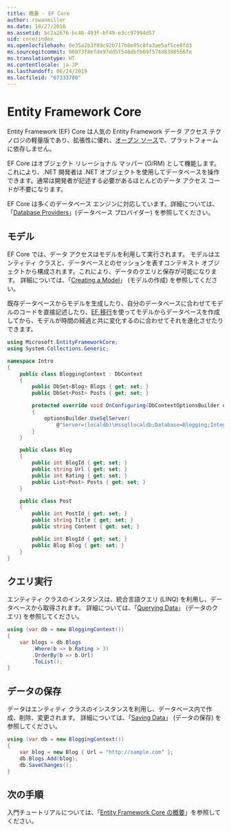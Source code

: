 ```yaml
---
title: 概要 - EF Core
author: rowanmiller
ms.date: 10/27/2016
ms.assetid: bc2a2676-bc46-493f-bf49-e3cc97994d57
uid: core/index
ms.openlocfilehash: 0e35a2b3f89c92b717b8e05c8fa3ae5af5ce8fd3
ms.sourcegitcommit: 06073f8efde97dd5f540dbfb69f574d8380566fe
ms.translationtype: HT
ms.contentlocale: ja-JP
ms.lasthandoff: 06/24/2019
ms.locfileid: "67333780"
---
```

# <a name="entity-framework-core"></a>Entity Framework Core

Entity Framework (EF) Core は人気の Entity Framework データ アクセス テクノロジの軽量版であり、拡張性に優れ、[オープン ソース](https://github.com/aspnet/EntityFrameworkCore)で、プラットフォームに依存しません。

EF Core はオブジェクト リレーショナル マッパー (O/RM) として機能します。これにより、.NET 開発者は .NET オブジェクトを使用してデータベースを操作できます。通常は開発者が記述する必要があるほとんどのデータ アクセス コードが不要になります。

EF Core は多くのデータベース エンジンに対応しています。詳細については、「[Database Providers](providers/index.md)」(データベース プロバイダー) を参照してください。

## <a name="the-model"></a>モデル

EF Core では、データ アクセスはモデルを利用して実行されます。 モデルはエンティティ クラスと、データベースとのセッションを表すコンテキスト オブジェクトから構成されます。これにより、データのクエリと保存が可能になります。 詳細については、「[Creating a Model](modeling/index.md)」 (モデルの作成) を参照してください。

既存データベースからモデルを生成したり、自分のデータベースに合わせてモデルのコードを直接記述したり、[EF 移行](managing-schemas/migrations/index.md)を使ってモデルからデータベースを作成してから、モデルが時間の経過と共に変化するのに合わせてそれを進化させたりできます。

``` csharp
using Microsoft.EntityFrameworkCore;
using System.Collections.Generic;

namespace Intro
{
    public class BloggingContext : DbContext
    {
        public DbSet<Blog> Blogs { get; set; }
        public DbSet<Post> Posts { get; set; }

        protected override void OnConfiguring(DbContextOptionsBuilder optionsBuilder)
        {
            optionsBuilder.UseSqlServer(
                @"Server=(localdb)\mssqllocaldb;Database=Blogging;Integrated Security=True");
        }
    }

    public class Blog
    {
        public int BlogId { get; set; }
        public string Url { get; set; }
        public int Rating { get; set; }
        public List<Post> Posts { get; set; }
    }

    public class Post
    {
        public int PostId { get; set; }
        public string Title { get; set; }
        public string Content { get; set; }

        public int BlogId { get; set; }
        public Blog Blog { get; set; }
    }
}
```

## <a name="querying"></a>クエリ実行

エンティティ クラスのインスタンスは、統合言語クエリ (LINQ) を利用し、データベースから取得されます。 詳細については、「[Querying Data](querying/index.md)」 (データのクエリ) を参照してください。

``` csharp
using (var db = new BloggingContext())
{
    var blogs = db.Blogs
        .Where(b => b.Rating > 3)
        .OrderBy(b => b.Url)
        .ToList();
}
```

## <a name="saving-data"></a>データの保存

データはエンティティ クラスのインスタンスを利用し、データベース内で作成、削除、変更されます。 詳細については、「[Saving Data](saving/index.md)」 (データの保存) を参照してください。

``` csharp
using (var db = new BloggingContext())
{
    var blog = new Blog { Url = "http://sample.com" };
    db.Blogs.Add(blog);
    db.SaveChanges();
}
```

## <a name="next-steps"></a>次の手順

入門チュートリアルについては、「[Entity Framework Core の概要](get-started/index.md)」を参照してください。

